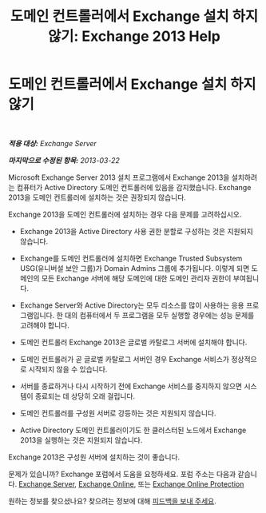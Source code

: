 ﻿---
title: '도메인 컨트롤러에서 Exchange 설치 하지 않기: Exchange 2013 Help'
TOCTitle: 도메인 컨트롤러에서 Exchange 설치 하지 않기
ms:assetid: 48922de2-a68c-4092-96a5-d38c8e5f49f5
ms:mtpsurl: https://technet.microsoft.com/ko-kr/library/ms.exch.setupreadiness.warninginstallexchangerolesondomaincontroller(v=EXCHG.150)
ms:contentKeyID: 50483018
ms.date: 05/22/2018
mtps_version: v=EXCHG.150
ms.translationtype: MT
---

# 도메인 컨트롤러에서 Exchange 설치 하지 않기

 

_**적용 대상:** Exchange Server_

_**마지막으로 수정된 항목:** 2013-03-22_

Microsoft Exchange Server 2013 설치 프로그램에서 Exchange 2013을 설치하려는 컴퓨터가 Active Directory 도메인 컨트롤러에 있음을 감지했습니다. Exchange 2013을 도메인 컨트롤러에 설치하는 것은 권장되지 않습니다.

Exchange 2013을 도메인 컨트롤러에 설치하는 경우 다음 문제를 고려하십시오.

  - Exchange 2013을 Active Directory 사용 권한 분할로 구성하는 것은 지원되지 않습니다.

  - Exchange를 도메인 컨트롤러에 설치하면 Exchange Trusted Subsystem USG(유니버설 보안 그룹)가 Domain Admins 그룹에 추가됩니다. 이렇게 되면 도메인의 모든 Exchange 서버에 해당 도메인에 대한 도메인 관리자 권한이 부여됩니다.

  - Exchange Server와 Active Directory는 모두 리소스를 많이 사용하는 응용 프로그램입니다. 한 대의 컴퓨터에서 두 프로그램을 모두 실행할 경우에는 성능 문제를 고려해야 합니다.

  - 도메인 컨트롤러 Exchange 2013은 글로벌 카탈로그 서버에 설치해야 합니다.

  - 도메인 컨트롤러가 곧 글로벌 카탈로그 서버인 경우 Exchange 서비스가 정상적으로 시작되지 않을 수 있습니다.

  - 서버를 종료하거나 다시 시작하기 전에 Exchange 서비스를 중지하지 않으면 시스템이 종료되는 데 상당히 오래 걸립니다.

  - 도메인 컨트롤러를 구성원 서버로 강등하는 것은 지원되지 않습니다.

  - Active Directory 도메인 컨트롤러이기도 한 클러스터된 노드에서 Exchange 2013을 실행하는 것은 지원되지 않습니다.

Exchange 2013은 구성원 서버에 설치하는 것이 좋습니다.

문제가 있습니까? Exchange 포럼에서 도움을 요청하세요. 포럼 주소는 다음과 같습니다. [Exchange Server](https://go.microsoft.com/fwlink/p/?linkid=60612), [Exchange Online](https://go.microsoft.com/fwlink/p/?linkid=267542), 또는 [Exchange Online Protection](https://go.microsoft.com/fwlink/p/?linkid=285351)

원하는 정보를 찾으셨나요? 찾으려는 정보에 대해 [피드백을 보내 주세요](mailto:exsetuphelpfeedback@microsoft.com?subject=exchange%202013%20setup%20help%20feedback).


